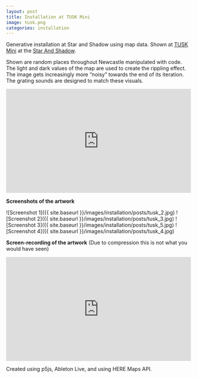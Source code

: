 ```yaml
---
layout: post
title: Installation at TUSK Mini
image: tusk.png
categories: installation
---
```


Generative installation at Star and Shadow using map data.
Shown at [TUSK Mini](https://tuskmusic.org/event/tusk-mini/) at the [Star And Shadow](https://www.starandshadow.org.uk/).

Shown are random places throughout Newcastle manipulated with code. The light and dark values of the map are used to create the rippling effect. The image gets increasingly more “noisy” towards the end of its iteration. The grating sounds are designed to match these visuals.

<div style="padding:56.25% 0 0 0;position:relative;"><iframe src="https://player.vimeo.com/video/696950032?h=229f949b14&title=0&byline=0&portrait=0" style="position:absolute;top:0;left:0;width:100%;height:100%;" frameborder="0" allow="autoplay; fullscreen; picture-in-picture" allowfullscreen></iframe></div><script src="https://player.vimeo.com/api/player.js"></script>

**Screenshots of the artwork**

![Screenshot 1]({{ site.baseurl }}/images/installation/posts/tusk_2.jpg)
![Screenshot 2]({{ site.baseurl }}/images/installation/posts/tusk_3.jpg)
![Screenshot 3]({{ site.baseurl }}/images/installation/posts/tusk_5.jpg)
![Screenshot 4]({{ site.baseurl }}/images/installation/posts/tusk_4.jpg)

**Screen-recording of the artwork** (Due to compression this is not what you would have seen)

<div style="padding:56.25% 0 0 0;position:relative;"><iframe src="https://player.vimeo.com/video/696955567?h=5342403b0c&title=0&byline=0&portrait=0" style="position:absolute;top:0;left:0;width:100%;height:100%;" frameborder="0" allow="autoplay; fullscreen; picture-in-picture" allowfullscreen></iframe></div><script src="https://player.vimeo.com/api/player.js"></script>

Created using p5js, Ableton Live, and using HERE Maps API.
